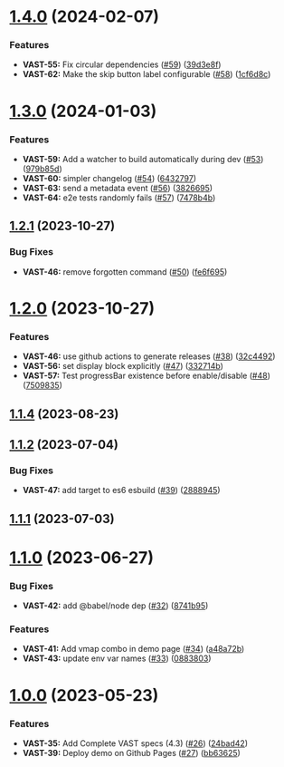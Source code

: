 # [1.4.0](https://github.com/ArteGEIE/videojs-vast/compare/1.3.0...1.4.0) (2024-02-07)


### Features

* **VAST-55:** Fix circular dependencies ([#59](https://github.com/ArteGEIE/videojs-vast/issues/59)) ([39d3e8f](https://github.com/ArteGEIE/videojs-vast/commit/39d3e8f30984ea843971acd5416dabd57f6afa17))
* **VAST-62:** Make the skip button label configurable ([#58](https://github.com/ArteGEIE/videojs-vast/issues/58)) ([1cf6d8c](https://github.com/ArteGEIE/videojs-vast/commit/1cf6d8cd62fd96477f65abc1d4ed85c2a7d1b156))



# [1.3.0](https://github.com/ArteGEIE/videojs-vast/compare/1.2.1...1.3.0) (2024-01-03)


### Features

* **VAST-59:** Add a watcher to build automatically during dev ([#53](https://github.com/ArteGEIE/videojs-vast/issues/53)) ([979b85d](https://github.com/ArteGEIE/videojs-vast/commit/979b85daa727207a7508cb54eab41db937301e3f))
* **VAST-60:** simpler changelog ([#54](https://github.com/ArteGEIE/videojs-vast/issues/54)) ([6432797](https://github.com/ArteGEIE/videojs-vast/commit/643279736402c7c994cba3d843ed0f588c93be63))
* **VAST-63:** send a metadata event ([#56](https://github.com/ArteGEIE/videojs-vast/issues/56)) ([3826695](https://github.com/ArteGEIE/videojs-vast/commit/38266958b0d10672d3cdf83066eaca956ece03d0))
* **VAST-64:** e2e tests randomly fails ([#57](https://github.com/ArteGEIE/videojs-vast/issues/57)) ([7478b4b](https://github.com/ArteGEIE/videojs-vast/commit/7478b4b46819ab4d5fd2b1cdc929689aa0906eb5))



## [1.2.1](https://github.com/ArteGEIE/videojs-vast/compare/1.2.0...1.2.1) (2023-10-27)


### Bug Fixes

* **VAST-46:** remove forgotten command ([#50](https://github.com/ArteGEIE/videojs-vast/issues/50)) ([fe6f695](https://github.com/ArteGEIE/videojs-vast/commit/fe6f695f439fd66d620a67d52718e838ed873314))



# [1.2.0](https://github.com/ArteGEIE/videojs-vast/compare/1.1.4...1.2.0) (2023-10-27)


### Features

* **VAST-46:** use github actions to generate releases ([#38](https://github.com/ArteGEIE/videojs-vast/issues/38)) ([32c4492](https://github.com/ArteGEIE/videojs-vast/commit/32c44922644a5f79d18f7abfaec439c485728070))
* **VAST-56:** set display block explicitly ([#47](https://github.com/ArteGEIE/videojs-vast/issues/47)) ([332714b](https://github.com/ArteGEIE/videojs-vast/commit/332714b578cfc717e36a42a1720f8d122f97ed54))
* **VAST-57:** Test progressBar existence before enable/disable ([#48](https://github.com/ArteGEIE/videojs-vast/issues/48)) ([7509835](https://github.com/ArteGEIE/videojs-vast/commit/7509835d653a8b5c834bcec485de61f689de47dd))



## [1.1.4](https://github.com/ArteGEIE/videojs-vast/compare/1.1.3...1.1.4) (2023-08-23)



## [1.1.2](https://github.com/ArteGEIE/videojs-vast/compare/1.1.1...1.1.2) (2023-07-04)


### Bug Fixes

* **VAST-47:** add target to es6 esbuild ([#39](https://github.com/ArteGEIE/videojs-vast/issues/39)) ([2888945](https://github.com/ArteGEIE/videojs-vast/commit/2888945ea3dc1b4455b1da95d9d91624d6e26a76))



## [1.1.1](https://github.com/ArteGEIE/videojs-vast/compare/1.1.0...1.1.1) (2023-07-03)



# [1.1.0](https://github.com/ArteGEIE/videojs-vast/compare/1.0.1...1.1.0) (2023-06-27)


### Bug Fixes

* **VAST-42:** add @babel/node dep ([#32](https://github.com/ArteGEIE/videojs-vast/issues/32)) ([8741b95](https://github.com/ArteGEIE/videojs-vast/commit/8741b95e9db2f30418f394be01e6af71ad36fafd))


### Features

* **VAST-41:** Add vmap combo in demo page ([#34](https://github.com/ArteGEIE/videojs-vast/issues/34)) ([a48a72b](https://github.com/ArteGEIE/videojs-vast/commit/a48a72b538f3cbadff50072d180e0aff9c0e51a1))
* **VAST-43:** update env var names ([#33](https://github.com/ArteGEIE/videojs-vast/issues/33)) ([0883803](https://github.com/ArteGEIE/videojs-vast/commit/0883803c370edfb16058fb35899960a3fc03edeb))



# [1.0.0](https://github.com/ArteGEIE/videojs-vast/compare/v0.5.0-beta.1...1.0.0) (2023-05-23)


### Features

* **VAST-35:** Add Complete VAST specs (4.3) ([#26](https://github.com/ArteGEIE/videojs-vast/issues/26)) ([24bad42](https://github.com/ArteGEIE/videojs-vast/commit/24bad422ca6befd670e702a9f18bf15d13e10819))
* **VAST-39:** Deploy demo on Github Pages ([#27](https://github.com/ArteGEIE/videojs-vast/issues/27)) ([bb63625](https://github.com/ArteGEIE/videojs-vast/commit/bb636255ba7a25a9782ebbd90c8bb81cf047114a))
